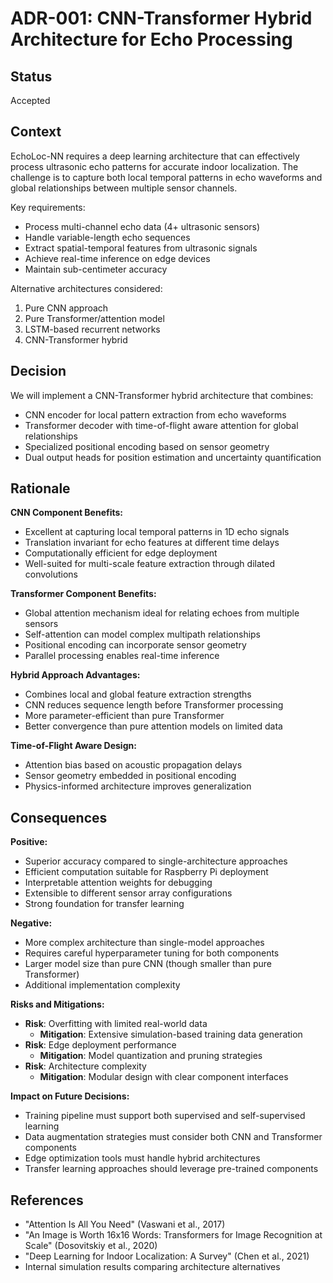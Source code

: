 # ADR-001: CNN-Transformer Hybrid Architecture for Echo Processing

## Status
Accepted

## Context
EchoLoc-NN requires a deep learning architecture that can effectively process ultrasonic echo patterns for accurate indoor localization. The challenge is to capture both local temporal patterns in echo waveforms and global relationships between multiple sensor channels.

Key requirements:
- Process multi-channel echo data (4+ ultrasonic sensors)
- Handle variable-length echo sequences
- Extract spatial-temporal features from ultrasonic signals
- Achieve real-time inference on edge devices
- Maintain sub-centimeter accuracy

Alternative architectures considered:
1. Pure CNN approach
2. Pure Transformer/attention model
3. LSTM-based recurrent networks
4. CNN-Transformer hybrid

## Decision
We will implement a CNN-Transformer hybrid architecture that combines:
- CNN encoder for local pattern extraction from echo waveforms
- Transformer decoder with time-of-flight aware attention for global relationships
- Specialized positional encoding based on sensor geometry
- Dual output heads for position estimation and uncertainty quantification

## Rationale
**CNN Component Benefits:**
- Excellent at capturing local temporal patterns in 1D echo signals
- Translation invariant for echo features at different time delays
- Computationally efficient for edge deployment
- Well-suited for multi-scale feature extraction through dilated convolutions

**Transformer Component Benefits:**
- Global attention mechanism ideal for relating echoes from multiple sensors
- Self-attention can model complex multipath relationships
- Positional encoding can incorporate sensor geometry
- Parallel processing enables real-time inference

**Hybrid Approach Advantages:**
- Combines local and global feature extraction strengths
- CNN reduces sequence length before Transformer processing
- More parameter-efficient than pure Transformer
- Better convergence than pure attention models on limited data

**Time-of-Flight Aware Design:**
- Attention bias based on acoustic propagation delays
- Sensor geometry embedded in positional encoding
- Physics-informed architecture improves generalization

## Consequences

**Positive:**
- Superior accuracy compared to single-architecture approaches
- Efficient computation suitable for Raspberry Pi deployment
- Interpretable attention weights for debugging
- Extensible to different sensor array configurations
- Strong foundation for transfer learning

**Negative:**
- More complex architecture than single-model approaches
- Requires careful hyperparameter tuning for both components
- Larger model size than pure CNN (though smaller than pure Transformer)
- Additional implementation complexity

**Risks and Mitigations:**
- **Risk**: Overfitting with limited real-world data
  - **Mitigation**: Extensive simulation-based training data generation
- **Risk**: Edge deployment performance
  - **Mitigation**: Model quantization and pruning strategies
- **Risk**: Architecture complexity
  - **Mitigation**: Modular design with clear component interfaces

**Impact on Future Decisions:**
- Training pipeline must support both supervised and self-supervised learning
- Data augmentation strategies must consider both CNN and Transformer components
- Edge optimization tools must handle hybrid architectures
- Transfer learning approaches should leverage pre-trained components

## References
- "Attention Is All You Need" (Vaswani et al., 2017)
- "An Image is Worth 16x16 Words: Transformers for Image Recognition at Scale" (Dosovitskiy et al., 2020)
- "Deep Learning for Indoor Localization: A Survey" (Chen et al., 2021)
- Internal simulation results comparing architecture alternatives